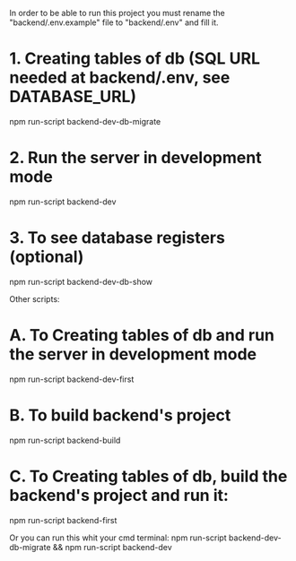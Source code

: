 In order to be able to run this project you must rename the "backend/.env.example" file 
to "backend/.env" and fill it.

# 1. Creating tables of db (SQL URL needed at backend/.env, see DATABASE_URL)
npm run-script backend-dev-db-migrate
# 2. Run the server in development mode
npm run-script backend-dev
# 3. To see database registers (optional)
npm run-script backend-dev-db-show

Other scripts:

# A. To Creating tables of db and run the server in development mode
npm run-script backend-dev-first
# B. To build backend's project
npm run-script backend-build
# C. To Creating tables of db, build the backend's project and run it:
npm run-script backend-first


Or you can run this whit your cmd terminal:
npm run-script backend-dev-db-migrate && npm run-script backend-dev